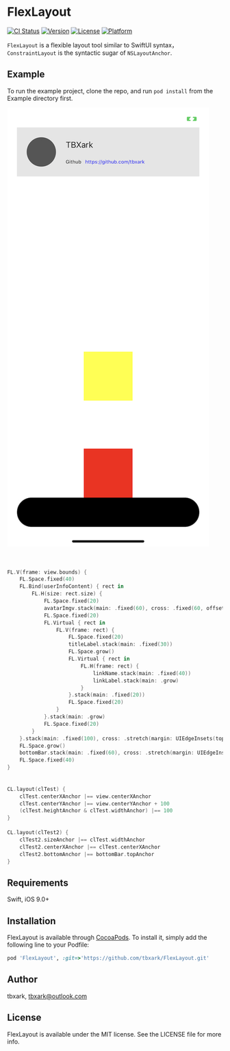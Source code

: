 # FlexLayout

[![CI Status](https://img.shields.io/travis/tbxark/FlexLayout.svg?style=flat)](https://travis-ci.org/tbxark/FlexLayout)
[![Version](https://img.shields.io/cocoapods/v/FlexLayout.svg?style=flat)](https://cocoapods.org/pods/FlexLayout)
[![License](https://img.shields.io/cocoapods/l/FlexLayout.svg?style=flat)](https://cocoapods.org/pods/FlexLayout)
[![Platform](https://img.shields.io/cocoapods/p/FlexLayout.svg?style=flat)](https://cocoapods.org/pods/FlexLayout)


`FlexLayout` is a flexible layout tool similar to SwiftUI syntax， `ConstraintLayout` is the syntactic sugar of  `NSLayoutAnchor`.

## Example

To run the example project, clone the repo, and run `pod install` from the Example directory first.

![demo](./demo.jpeg)


```swift


FL.V(frame: view.bounds) {
    FL.Space.fixed(40)
    FL.Bind(userInfoContent) { rect in
        FL.H(size: rect.size) {
            FL.Space.fixed(20)
            avatarImgv.stack(main: .fixed(60), cross: .fixed(60, offset: 20, align: .start))
            FL.Space.fixed(20)
            FL.Virtual { rect in
                FL.V(frame: rect) {
                    FL.Space.fixed(20)
                    titleLabel.stack(main: .fixed(30))
                    FL.Space.grow()
                    FL.Virtual { rect in
                        FL.H(frame: rect) {
                            linkName.stack(main: .fixed(40))
                            linkLabel.stack(main: .grow)
                        }
                    }.stack(main: .fixed(20))
                    FL.Space.fixed(20)
                }
            }.stack(main: .grow)
            FL.Space.fixed(20)
        }
    }.stack(main: .fixed(100), cross: .stretch(margin: UIEdgeInsets(top: 0, left: 20, bottom: 0, right: 20)))
    FL.Space.grow()
    bottomBar.stack(main: .fixed(60), cross: .stretch(margin: UIEdgeInsets(top: 0, left: 20, bottom: 0, right: 20)))
    FL.Space.fixed(40)
}


CL.layout(clTest) {
    clTest.centerXAnchor |== view.centerXAnchor
    clTest.centerYAnchor |== view.centerYAnchor + 100
    (clTest.heightAnchor & clTest.widthAnchor) |== 100
}

CL.layout(clTest2) {
    clTest2.sizeAnchor |== clTest.widthAnchor
    clTest2.centerXAnchor |== clTest.centerXAnchor
    clTest2.bottomAnchor |== bottomBar.topAnchor
}


```

## Requirements

Swift, iOS 9.0+


## Installation

FlexLayout is available through [CocoaPods](https://cocoapods.org). To install
it, simply add the following line to your Podfile:

```ruby
pod 'FlexLayout', :git=>'https://github.com/tbxark/FlexLayout.git'
```

## Author

tbxark, tbxark@outlook.com

## License

FlexLayout is available under the MIT license. See the LICENSE file for more info.
